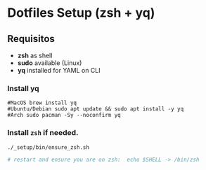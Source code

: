 # Dotfiles Setup (zsh + yq)

## Requisitos

- **zsh** as shell
- **sudo** available (Linux)
- **yq** installed for YAML on CLI

### Install yq

```
#MacOS brew install yq
#Ubuntu/Debian sudo apt update && sudo apt install -y yq
#Arch sudo pacman -Sy --noconfirm yq
```

### Install `zsh` if needed.

```sh
./_setup/bin/ensure_zsh.sh

# restart and ensure you are on zsh:  echo $SHELL -> /bin/zsh
```


